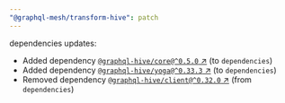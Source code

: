 ```yaml
---
"@graphql-mesh/transform-hive": patch
---
```

dependencies updates:
  - Added dependency [`@graphql-hive/core@^0.5.0` ↗︎](https://www.npmjs.com/package/@graphql-hive/core/v/0.5.0) (to `dependencies`)
  - Added dependency [`@graphql-hive/yoga@^0.33.3` ↗︎](https://www.npmjs.com/package/@graphql-hive/yoga/v/0.33.3) (to `dependencies`)
  - Removed dependency [`@graphql-hive/client@^0.32.0` ↗︎](https://www.npmjs.com/package/@graphql-hive/client/v/0.32.0) (from `dependencies`)

